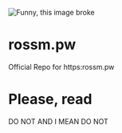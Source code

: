 ![Funny, this image broke](https://i.rossm.pw/448563.png)


# rossm.pw
Official Repo for https:rossm.pw
# Please, read
DO NOT AND I MEAN DO NOT
